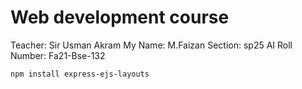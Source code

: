 # Web development course
Teacher: Sir Usman Akram
My Name: M.Faizan
Section: sp25 AI
Roll Number: Fa21-Bse-132


```
npm install express-ejs-layouts